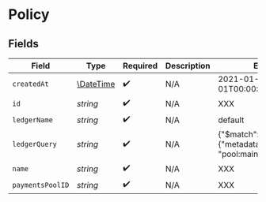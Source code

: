 # Policy


## Fields

| Field                                                         | Type                                                          | Required                                                      | Description                                                   | Example                                                       |
| ------------------------------------------------------------- | ------------------------------------------------------------- | ------------------------------------------------------------- | ------------------------------------------------------------- | ------------------------------------------------------------- |
| `createdAt`                                                   | [\DateTime](https://www.php.net/manual/en/class.datetime.php) | :heavy_check_mark:                                            | N/A                                                           | 2021-01-01T00:00:00.000Z                                      |
| `id`                                                          | *string*                                                      | :heavy_check_mark:                                            | N/A                                                           | XXX                                                           |
| `ledgerName`                                                  | *string*                                                      | :heavy_check_mark:                                            | N/A                                                           | default                                                       |
| `ledgerQuery`                                                 | *string*                                                      | :heavy_check_mark:                                            | N/A                                                           | {"$match": {"metadata[reconciliation]": "pool:main"}}         |
| `name`                                                        | *string*                                                      | :heavy_check_mark:                                            | N/A                                                           | XXX                                                           |
| `paymentsPoolID`                                              | *string*                                                      | :heavy_check_mark:                                            | N/A                                                           | XXX                                                           |